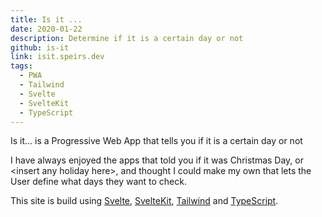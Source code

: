 ```yaml
---
title: Is it ...
date: 2020-01-22
description: Determine if it is a certain day or not
github: is-it
link: isit.speirs.dev
tags:
  - PWA
  - Tailwind
  - Svelte
  - SvelteKit
  - TypeScript
---
```

Is it... is a Progressive Web App that tells you if it is a certain day or not

I have always enjoyed the apps that told you if it was Christmas Day, or &lt;insert any holiday here&gt;, and thought I could make my own that lets the User define what days they want to check.

This site is build using [Svelte](https://svelte.dev/), [SvelteKit](https://kit.svelte.dev/), [Tailwind](https://tailwindcss.com/) and [TypeScript](https://www.typescriptlang.org/).
